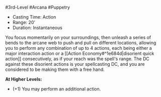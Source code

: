 #3rd-Level #Arcana #Puppetry
 
- Casting Time: Action
- Range: 20'
- Duration: Instantaneous  

You focus momentarily on your surroundings, then unleash a series of bends to the arcane web to push and pull on different locations, allowing you to perform any combination of up to 4 actions, each being either a major interaction action or a [[Action Economy#^1e684d|disorient quick action]] consecutively, as if your reach was the spell's range. The DC against these disorient actions is your spellcasting DC, and you are considered to be making them with a free hand.
 
**At Higher Levels:** 
* (+1) You may perform an additional action.